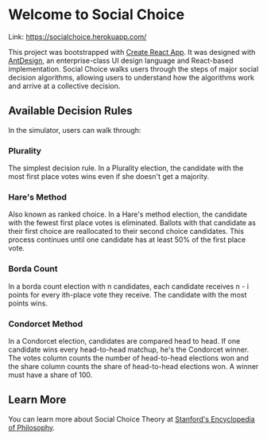 # Welcome to Social Choice
Link: https://socialchoice.herokuapp.com/

This project was bootstrapped with [Create React App](https://github.com/facebook/create-react-app).
It was designed with [AntDesign](https://ant.design/), an enterprise-class UI design language and React-based implementation.
Social Choice walks users through the steps of major social decision algorithms, allowing users to understand how the algorithms work and arrive at a collective decision.
## Available Decision Rules

In the simulator, users can walk through:

### Plurality

The simplest decision rule.
In a Plurality election, the candidate with the most first place votes wins even if she doesn't get a majority.

### Hare's Method

Also known as ranked choice. In a Hare's method election, the candidate with the fewest first place votes is eliminated. Ballots with that candidate as their first choice are reallocated to their second choice candidates. This process continues until one candidate has at least 50% of the first place vote.

### Borda Count

In a borda count election with n candidates, each candidate receives n - i points for every ith-place vote they receive. The candidate with the most points wins.

### Condorcet Method

In a Condorcet election, candidates are compared head to head. If one candidate wins every head-to-head matchup, he's the Condorcet winner. The votes column counts the number of head-to-head elections won and the share column counts the share of head-to-head elections won. A winner must have a share of 100.

## Learn More

You can learn more about Social Choice Theory at [Stanford's Encyclopedia of Philosophy](https://plato.stanford.edu/entries/social-choice/).
